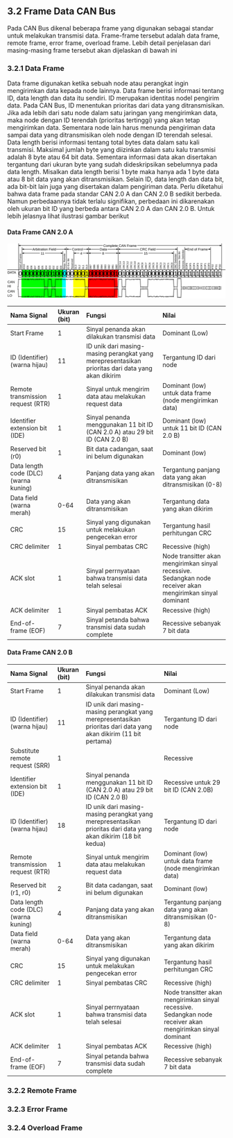 ## 3.2 Frame Data CAN Bus

Pada CAN Bus dikenal beberapa frame yang digunakan sebagai standar untuk melakukan transmisi data. Frame-frame tersebut adalah data frame, remote frame, error frame, overload frame. Lebih detail penjelasan dari masing-masing frame tersebut akan dijelaskan di bawah ini

### 3.2.1 Data Frame

Data frame digunakan ketika sebuah node atau perangkat ingin mengirimkan data kepada node lainnya. Data frame berisi informasi tentang ID, data length dan data itu sendiri. ID merupakan identitas nodel pengirim data. Pada CAN Bus, ID menentukan prioritas dari data yang ditransmisikan. Jika ada lebih dari satu node dalam satu jaringan yang mengirimkan data, maka node dengan ID terendah \(prioritas tertinggi\) yang akan tetap mengirimkan data. Sementara node lain harus menunda pengiriman data sampai data yang ditransmisikan oleh node dengan ID terendah selesai. Data length berisi informasi tentang total bytes data dalam satu kali transmisi. Maksimal jumlah byte yang diizinkan dalam satu kalu transmisi adalah 8 byte atau 64 bit data. Sementara informasi data akan disertakan tergantung dari ukuran byte yang sudah dideskripsikan sebelumnya pada data length. Misalkan data length berisi 1 byte maka hanya ada 1 byte data atau 8 bit data yang akan ditransmisikan. Selain ID, data length dan data bit, ada bit-bit lain juga yang disertakan dalam pengiriman data. Perlu diketahui bahwa data frame pada standar CAN 2.0 A dan CAN 2.0 B sedikit berbeda. Namun perbedaannya tidak terlalu signifikan, perbedaan ini dikarenakan oleh ukuran bit ID yang berbeda antara CAN 2.0 A dan CAN 2.0 B. Untuk lebih jelasnya lihat ilustrasi gambar berikut

#### Data Frame CAN 2.0 A

![](/assets/CAN-Bus-frame_in_base_format_without_stuffbits.svg)

| Nama Signal | Ukuran \(bit\) | Fungsi | Nilai |
| :--- | :--- | :--- | :--- |
| Start Frame | 1 | Sinyal penanda akan dilakukan transmisi data | Dominant \(Low\) |
| ID \(Identifier\) \(warna hijau\) | 11 | ID unik dari masing-masing perangkat yang merepresentasikan prioritas dari data yang akan dikirim | Tergantung ID dari node |
| Remote transmission request \(RTR\) | 1 | Sinyal untuk mengirim data atau melakukan request data | Dominant \(low\) untuk data frame \(node mengirimkan data\) |
| Identifier extension bit \(IDE\) | 1 | Sinyal penanda menggunakan 11 bit ID \(CAN 2.0 A\) atau 29 bit ID \(CAN 2.0 B\) | Dominant \(low\) untuk 11 bit ID \(CAN 2.0 B\) |
| Reserved bit \(r0\) | 1 | Bit data cadangan, saat ini belum digunakan | Dominant \(low\) |
| Data length code \(DLC\) \(warna kuning\) | 4 | Panjang data yang akan ditransmisikan | Tergantung panjang data yang akan ditransmisikan \(0-8\) |
| Data field \(warna merah\) | 0-64 | Data yang akan ditransmisikan | Tergantung data yang akan dikirim |
| CRC | 15 | Sinyal yang digunakan untuk melakukan pengecekan error | Tergantung hasil perhitungan CRC |
| CRC delimiter | 1 | Sinyal pembatas CRC | Recessive \(high\) |
| ACK slot | 1 | Sinyal perrnyataan bahwa transmisi data telah selesai | Node transitter akan mengirimkan sinyal recessive. Sedangkan node receiver akan mengirimkan sinyal dominant |
| ACK delimiter | 1 | Sinyal pembatas ACK | Recessive \(high\) |
| End-of-frame \(EOF\) | 7 | Sinyal petanda bahwa transmisi data sudah complete | Recessive sebanyak 7 bit data |

#### Data Frame CAN 2.0 B

| Nama Signal | Ukuran \(bit\) | Fungsi | Nilai |
| :--- | :--- | :--- | :--- |
| Start Frame | 1 | Sinyal penanda akan dilakukan transmisi data | Dominant \(Low\) |
| ID \(Identifier\) \(warna hijau\) | 11 | ID unik dari masing-masing perangkat yang merepresentasikan prioritas dari data yang akan dikirim \(11 bit pertama\) | Tergantung ID dari node |
| Substitute remote request \(SRR\) | 1 |  | Recessive |
| Identifier extension bit \(IDE\) | 1 | Sinyal penanda menggunakan 11 bit ID \(CAN 2.0 A\) atau 29 bit ID \(CAN 2.0 B\) | Recessive untuk 29 bit ID \(CAN 2.0B\) |
| ID \(Identifier\) \(warna hijau\) | 18 | ID unik dari masing-masing perangkat yang merepresentasikan prioritas dari data yang akan dikirim \(18 bit kedua\) | Tergantung ID dari node |
| Remote transmission request \(RTR\) | 1 | Sinyal untuk mengirim data atau melakukan request data | Dominant \(low\) untuk data frame \(node mengirimkan data\) |
| Reserved bit \(r1, r0\) | 2 | Bit data cadangan, saat ini belum digunakan | Dominant \(low\) |
| Data length code \(DLC\) \(warna kuning\) | 4 | Panjang data yang akan ditransmisikan | Tergantung panjang data yang akan ditransmisikan \(0-8\) |
| Data field \(warna merah\) | 0-64 | Data yang akan ditransmisikan | Tergantung data yang akan dikirim |
| CRC | 15 | Sinyal yang digunakan untuk melakukan pengecekan error | Tergantung hasil perhitungan CRC |
| CRC delimiter | 1 | Sinyal pembatas CRC | Recessive \(high\) |
| ACK slot | 1 | Sinyal perrnyataan bahwa transmisi data telah selesai | Node transitter akan mengirimkan sinyal recessive. Sedangkan node receiver akan mengirimkan sinyal dominant |
| ACK delimiter | 1 | Sinyal pembatas ACK | Recessive \(high\) |
| End-of-frame \(EOF\) | 7 | Sinyal petanda bahwa transmisi data sudah complete | Recessive sebanyak 7 bit data |

### 3.2.2 Remote Frame

### 3.2.3 Error Frame

### 3.2.4 Overload Frame



